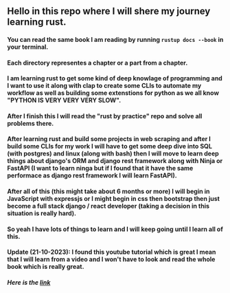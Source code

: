 ## Hello in this repo where I will shere my journey learning rust.

#### You can read the same book I am reading by running `rustup docs --book` in your terminal.

#### Each directory representes a chapter or a part from a chapter.

#### I am learning rust to get some kind of deep knowlage of programming and I want to use it along with clap to create some CLIs to automate my workflow as well as building some extenstions for python as we all know "PYTHON IS VERY VERY VERY SLOW".

#### After I finish this I will read the "rust by practice" repo and solve all problems there.


#### After learning rust and build some projects in web scraping and after I build some CLIs for my work I will have to get some deep dive into SQL (with postgres) and linux (along with bash) then I will move to learn deep things about django's ORM and django rest framework along with Ninja or FastAPI (I want to learn ninga but if I found that it have the same performace as django rest framework I will learn FastAPI).

#### After all of this (this might take about 6 months or more) I will begin in JavaScript with expressjs or I might begin in css then bootstrap then just become a full stack django / react developer (taking a decision in this situation is really hard).

#### So yeah I have lots of things to learn and I will keep going until I learn all of this.


#### Update (21-10-2023): I found this youtube tutorial which is great I mean that I will learn from a video and I won't have to look and read the whole book which is really great.

##### Here is the [link](https://www.youtube.com/watch?v=H0xBSbnQYds&list=PLai5B987bZ9CoVR-QEIN9foz4QCJ0H2Y8)
